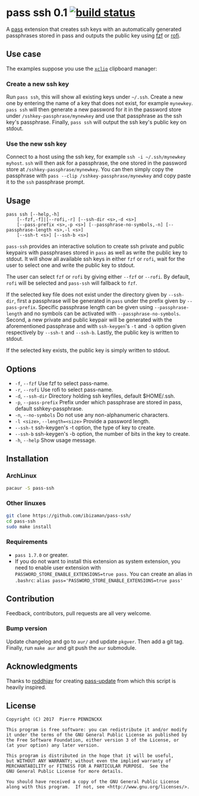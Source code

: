 # pass ssh 0.1 [![build status][build-img]][build-url]

A [pass](https://www.passwordstore.org/) extension that creates ssh
keys with an automatically generated passphrases stored in pass and
outputs the public key using [fzf](https://github.com/junegunn/fzf) or
[rofi](https://davedavenport.github.io/rofi/).


## Use case

The examples suppose you use the
[`xclip`](https://github.com/astrand/xclip) clipboard manager:

### Create a new ssh key

Run `pass ssh`, this will show all existing keys under `~/.ssh`.
Create a new one by entering the name of a key that does not exist,
for example `mynewkey`. `pass ssh` will then generate a new password
for it in the password store under `/sshkey-passphrase/mynewkey` and
use that passphrase as the ssh key's passphrase. Finally, `pass ssh`
will output the ssh key's public key on stdout.

### Use the new ssh key

Connect to a host using the ssh key, for example `ssh -i
~/.ssh/mynewkey myhost`. `ssh` will then ask for a passphrase, the one
stored in the password store at `/sshkey-passphrase/mynewkey`. You can
then simply copy the passphrase with `pass --clip
/sshkey-passphrase/mynewkey` and copy paste it to the `ssh` passphrase
prompt.


## Usage

```
pass ssh [--help,-h]
    [--fzf,-f]|[--rofi,-r] [--ssh-dir <s>,-d <s>]
    [--pass-prefix <s>,-p <s>] [--passphrase-no-symbols,-n] [--passphrase-length <s>,-l <s>]
    [--ssh-t <s>] [--ssh-b <s>]
```

`pass-ssh` provides an interactive solution to create ssh private and
public keypairs with passphrases stored in `pass` as well as write the
public key to stdout. It will show all available ssh keys in either
`fzf` or `rofi`, wait for the user to select one and write the public
key to stdout.

The user can select `fzf` or `rofi` by giving either `--fzf`
or `--rofi`. By default, `rofi` will be selected and
`pass-ssh` will fallback to `fzf`.

If the selected key file does not exist under the directory given by
`--ssh-dir`, first a passphrase will be generated in `pass`
under the prefix given by `--pass-prefix`. Specific passphrase
length can be given using `--passphrase-length` and no symbols can
be activated with `--passphrase-no-symbols`. Second, a new private
and public keypair will be generated with the aforementioned passphrase
and with `ssh-keygen`'s `-t` and `-b` option given
respectively by `--ssh-t` and `--ssh-b`. Lastly, the public key
is written to stdout.

If the selected key exists, the public key is simply written to stdout.


## Options
* `-f`, `--fzf` Use fzf to select pass-name.
* `-r`, `--rofi` Use rofi to select pass-name.
* `-d`, `--ssh-dir` Directory holding ssh keyfiles, default $HOME/.ssh.
* `-p`, `--pass-prefix` Prefix under which passphrase are stored in pass, default sshkey-passphrase.
* `-n`, `--no-symbols` Do not use any non-alphanumeric characters.
* `-l <size>`, `--length=<size>` Provide a password length.
* `--ssh-t` ssh-keygen's -t option, the type of key to create.
* `--ssh-b` ssh-keygen's -b option, the number of bits in the key to create.
* `-h`, `--help` Show usage message.


## Installation


### ArchLinux

```sh
pacaur -S pass-ssh
```


### Other linuxes

```sh
git clone https://github.com/ibizaman/pass-ssh/
cd pass-ssh
sudo make install
```


### Requirements

* `pass 1.7.0` or greater.
* If you do not want to install this extension as system extension, you need to
enable user extension with `PASSWORD_STORE_ENABLE_EXTENSIONS=true pass`. You can
create an alias in `.bashrc`: `alias pass='PASSWORD_STORE_ENABLE_EXTENSIONS=true pass'`


## Contribution

Feedback, contributors, pull requests are all very welcome.


### Bump version

Update changelog and go to `aur/` and update `pkgver`. Then add a git
tag. Finally, run `make aur` and git push the `aur` submodule.


## Acknowledgments

Thanks to [roddhjav](https://github.com/roddhjav) for creating
[pass-update](https://github.com/roddhjav/pass-update) from which this
script is heavily inspired.


## License

```
Copyright (C) 2017  Pierre PENNINCKX

This program is free software: you can redistribute it and/or modify
it under the terms of the GNU General Public License as published by
the Free Software Foundation, either version 3 of the License, or
(at your option) any later version.

This program is distributed in the hope that it will be useful,
but WITHOUT ANY WARRANTY; without even the implied warranty of
MERCHANTABILITY or FITNESS FOR A PARTICULAR PURPOSE.  See the
GNU General Public License for more details.

You should have received a copy of the GNU General Public License
along with this program.  If not, see <http://www.gnu.org/licenses/>.
```

[build-img]: https://travis-ci.org/ibizaman/pass-ssh.svg?branch=master
[build-url]: https://travis-ci.org/ibizaman/pass-ssh
